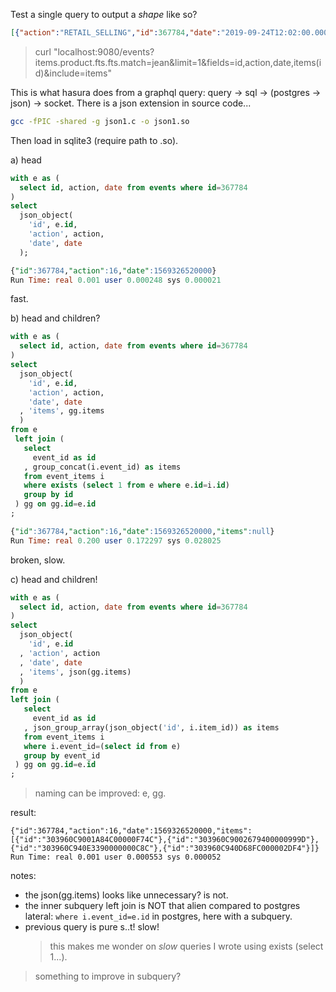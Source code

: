 Test a single query to output a _shape_ like so?

```json
[{"action":"RETAIL_SELLING","id":367784,"date":"2019-09-24T12:02:00.000Z","items":[{"id":"303960C9001A84C00000F74C"},{"id":"303960C9002679400000999D"},{"id":"303960C940E3390000000C8C"},{"id":"303960C940D68FC000002DF4"}]}]
```

> curl "localhost:9080/events?items.product.fts.fts.match=jean&limit=1&fields=id,action,date,items(id)&include=items"

This is what hasura does from a graphql query: query -> sql -> (postgres -> json) -> socket.
There is a json extension in source code...

```sh
gcc -fPIC -shared -g json1.c -o json1.so
```

Then load in sqlite3 (require path to .so).

a) head

```sql
with e as (
  select id, action, date from events where id=367784
)
select
  json_object(
    'id', e.id,
    'action', action,
    'date', date
  );

{"id":367784,"action":16,"date":1569326520000}
Run Time: real 0.001 user 0.000248 sys 0.000021
```

fast.

b) head and children?

```sql
with e as (
  select id, action, date from events where id=367784
)
select
  json_object(
    'id', e.id,
    'action', action,
    'date', date
  , 'items', gg.items
  )
from e
 left join (
   select
     event_id as id
   , group_concat(i.event_id) as items
   from event_items i
   where exists (select 1 from e where e.id=i.id)
   group by id
 ) gg on gg.id=e.id
;

{"id":367784,"action":16,"date":1569326520000,"items":null}
Run Time: real 0.200 user 0.172297 sys 0.028025
```

broken, slow.

c) head and children!

```sql
with e as (
  select id, action, date from events where id=367784
)
select
  json_object(
    'id', e.id
  , 'action', action
  , 'date', date
  , 'items', json(gg.items)
  )
from e
left join (
   select
     event_id as id
   , json_group_array(json_object('id', i.item_id)) as items
   from event_items i
   where i.event_id=(select id from e)
   group by event_id
 ) gg on gg.id=e.id
;
```

> naming can be improved: e, gg.

result:

```
{"id":367784,"action":16,"date":1569326520000,"items":[{"id":"303960C9001A84C00000F74C"},{"id":"303960C9002679400000999D"},{"id":"303960C940E3390000000C8C"},{"id":"303960C940D68FC000002DF4"}]}
Run Time: real 0.001 user 0.000553 sys 0.000052
```

notes:

* the json(gg.items) looks like unnecessary? is not.
* the inner subquery left join is NOT that alien compared to postgres lateral: `where i.event_id=e.id` in postgres, here with a subquery.
* previous query is pure s..t! slow!
    > this makes me wonder on _slow_ queries I wrote using exists (select 1...).

> something to improve in subquery?
